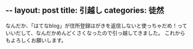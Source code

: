 --
layout: post
title: 引越し
categories: 徒然
--

なんだか、「はてなblog」が住所登録はがきを返信しないと使っちゃだめ！っていいだして、なんだかめんどくさくなったので引っ越してきました。
これからもよろしくお願いします。
